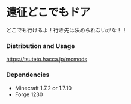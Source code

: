 # 遠征どこでもドア
どこでも行けるよ！行き先は決められないがな！！

### Distribution and Usage
https://tsuteto.hacca.jp/mcmods

### Dependencies
- Minecraft 1.7.2 or 1.7.10
- Forge 1230
